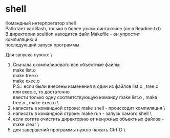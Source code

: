 # shell
Командный интерпретатор shell \
Работает как Bash, только в более узком синтаксисе (он в Readme.txt) \
В директории soultion находится файл Makefile - он упростит компиляцию и \
последующий запуск программы

Для запуска нужно: \
1) Сначала скомпилировать все объектные файлы: \
make list.o \
make tree.o \
make exec.o \
P.S.: если были внесены изменения в один из файлов list.c , tree.c или exec.c, то достаточно \
ввести только одну соответствующую команду make list.o , make tree.o , make exec.o \
2) написать в командной строке: make shell - происходит компиляция \
3) написать в командной строке: make run - запуск самого shell \
4) если хотите очистить директорию от ненужных объектных файлов - make clear \
5) для завершений программы нужно нажать Ctrl-D \
